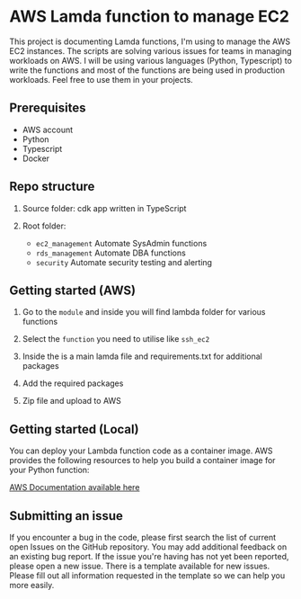 # AWS Lamda function to manage EC2

This project is documenting Lamda functions, I'm using to manage the AWS EC2 instances. The scripts are solving various issues for teams in managing workloads on AWS. 
I will be using various languages (Python, Typescript) to write the functions and most of the functions are being used in production workloads. Feel free to use them in your projects.


## Prerequisites

* AWS account
* Python
* Typescript
* Docker


## Repo structure

1. Source folder: cdk app written in TypeScript

2. Root folder:
    * `ec2_management` Automate SysAdmin functions
    * `rds_management` Automate DBA functions
    * `security`       Automate security testing and alerting
    

## Getting started (AWS)

1. Go to the `module` and inside you will find lambda folder for various functions

2. Select the `function` you need to utilise like `ssh_ec2`

3. Inside the is a main lamda file and requirements.txt for additional packages

4. Add the required packages

5. Zip file and upload to AWS 



## Getting started (Local)

You can deploy your Lambda function code as a container image. AWS provides the following resources to help you build a container image for your Python function:

[AWS Documentation available here](https://docs.aws.amazon.com/lambda/latest/dg/python-image.html)



 ## Submitting an issue

 If you encounter a bug in the code, please first search the list of current open Issues on the GitHub repository. You may add additional feedback on an existing bug report. If the issue you're having has not yet been reported, please open a new issue. There is a template available for new issues. Please fill out all information requested in the template so we can help you more easily.
